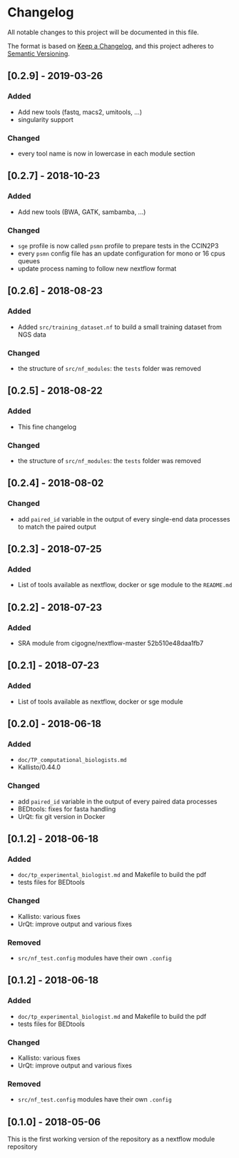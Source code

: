 # Changelog
All notable changes to this project will be documented in this file.

The format is based on [Keep a Changelog](https://keepachangelog.com/en/1.0.0/),
and this project adheres to [Semantic Versioning](https://semver.org/spec/v2.0.0.html).


## [0.2.9] - 2019-03-26
### Added
- Add new tools (fastq, macs2, umitools, ...)
- singularity support

### Changed
- every tool name is now in lowercase in each module section

## [0.2.7] - 2018-10-23
### Added
- Add new tools (BWA, GATK, sambamba, ...)

### Changed
- `sge` profile is now called `psmn` profile to prepare tests in the CCIN2P3
- every `psmn` config file has an update configuration for mono or 16 cpus queues
- update process naming to follow new nextflow format

## [0.2.6] - 2018-08-23
### Added
- Added `src/training_dataset.nf` to build a small training dataset from NGS data

### Changed
- the structure of `src/nf_modules`: the `tests` folder was removed

## [0.2.5] - 2018-08-22
### Added
- This fine changelog

### Changed
- the structure of `src/nf_modules`: the `tests` folder was removed


## [0.2.4] - 2018-08-02
### Changed
- add `paired_id` variable in the output of every single-end data processes to match the paired output


## [0.2.3] - 2018-07-25
### Added
- List of tools available as nextflow, docker or sge module to the `README.md`


## [0.2.2] - 2018-07-23
### Added
- SRA module from cigogne/nextflow-master 52b510e48daa1fb7


## [0.2.1] - 2018-07-23
### Added
- List of tools available as nextflow, docker or sge module


## [0.2.0] - 2018-06-18
### Added
- `doc/TP_computational_biologists.md`
- Kallisto/0.44.0

### Changed
- add `paired_id` variable in the output of every paired data processes
- BEDtools: fixes for fasta handling
- UrQt: fix git version in Docker


## [0.1.2] - 2018-06-18
### Added
- `doc/tp_experimental_biologist.md` and Makefile to build the pdf
- tests files for BEDtools

### Changed
- Kallisto: various fixes
- UrQt: improve output and various fixes

### Removed
- `src/nf_test.config` modules have their own `.config`


## [0.1.2] - 2018-06-18
### Added
- `doc/tp_experimental_biologist.md` and Makefile to build the pdf
- tests files for BEDtools

### Changed
- Kallisto: various fixes
- UrQt: improve output and various fixes

### Removed
- `src/nf_test.config` modules have their own `.config`


## [0.1.0] - 2018-05-06
This is the first working version of the repository as a nextflow module repository
